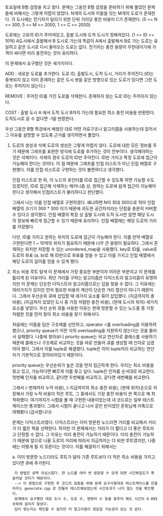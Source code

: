 토요일에 B형 검정을 치고 왔다.
문제는 그동안 B형 검정을 준비하기 위해 풀었던 문제들에 비해서는 그렇게 어렵지 않았다.
N개의 도시와 이들을 잇는 M개의 도로가 존재한다. 각 도시에는 전기차가 달리기 위한 단위 거리당 충전 비용이 C가 존재한다. (5 <= N <= 300, 5 <= M <= 2000, 1 <= C <= 2000)

도로에는 고유의 ID가 주어져있고, 출발 도시와 도착 도시가 정해져있다. (1 <= ID <= 10억)
A도시에서 출발해서 B 도시로 가는데 똑같이 A에서 출발해서 B로 가는 도로는 유일하고 같은 도시로 다시 돌아오는 도로는 없다.
전기차는 충전 용량이 무한대이기에 가격이 싸다면 미리 충전하는 것이 유리하다.


이 문제에서 요구했던 것은 세가지이다.

ADD : 새로운 도로를 추가한다. 도로 ID, 출발도시, 도착 도시, 거리가 주어진다.(ID는 중복되지 않고 이미 존재하는 같은 도시 쌍을 같은 방향으로 있는 도로가 있다면 그런 도로는 주어지지 않는다.)

REMOVE : 주어진 ID를 가진 도로를 삭제한다. 존재하지 않는 도로 ID는 주어지지 않는다.

COST : 출발 도시 A 에서 도착 도시 B까지 가는데 필요한 최소 충전 비용을 반환한다. 도착도시로 갈 수 없다면 -1을 반환한다.



우선 그동안 B형 특강에서 배웠던 대로 어떤 자료구조나 알고리즘을 사용하는데 있어서 그 이유를 설명할 수 있도록 근거를 생각하면서 풀었다.


1. 도로의 생성과 삭제
	도로의 생성은 그렇게 어렵지 않다. 도로에 대한 모든 정보를 주기 때문에 그래프를 표현한 방식에 도로를 추가하는 것이 전부이다.
	생각해야하는 것은 삭제이다. 삭제의 경우 도로의 ID만 주어진다. ID만 가지고 특정 도로에 접근이 가능해야 한다는 것이다.
	이 점 때문에 그래프를 인접 리스트가 아닌 인접 배열로 구현했다. 이를 인접 리스트로 구현하는 것이 불편하다고 생각했다.

 
 	인접 리스트로 한 뒤, 이 노드의 포인터를 ID로 접근할 수 있도록 하면 가능할 수도 있겠지만, ID로 접근해 삭제하는 매커니즘 상, 원하는 도로에 쉽게 접근이 가능해야 한다고 생각해서
	인접리스트가 불리하다고 판단했다.


 	그래서 나는 이를 인접 배열로 구현하였다. 왜냐하면 N이 최대 300으로 작아 인접 배열의 크기가 300 * 300 이기 때문에 과도한 공간차지라는 단점을 충분히 커버할 수 있다고 생각했다.
	인접 배열의 특징 상 출발 도시와 도착 도시만 알면 해당 도시의 정보에 빠르게 접근할 수 있기 때문에 유리하다. 인접 배열에는 해당 도로의 거리를 저장했다.

 
 	다만, ID를 가지고 원하는 위치의 도로에 접근이 가능해야 한다. 이를 만약 배열로 구현한다면 1 ~ 10억의 위치가 필요하기 때문에 너무 큰 용량이 필요하다.
   	그래서 존재하는 위치만 저장할 수 있는 unordered_map을 사용했다. key로 ID를, value로 도로의 좌표 (a, b)로 해 ID만으로 좌표를 얻을 수 있고
  	이를 가지고 인접 배열에서 해당 도로의 길이를 얻을 수 있게 했다.


2. 최소 비용 루트 탐색
   	이 문제에서 가장 중요한 부분이자 어려운 부분이고 이 문제를 틀리게 된 이유이다. 최단 거리를 구하는 알고리즘은 다익스트라 알고리즘이 유명하지만 이 문제는 단순한 다익스트라 알고리즘으로는
   	답을 찾을 수 없다. 그 이유에는 여러가지가 있지만 먼저 필요한 비용의 계산이 단순한 거리 합산이 아니기 때문이다. 그래서 우선순위 큐에 삽입할 때 세가지 요소를 묶어 삽입했다.
	(지금까지의 총 비용), (지금까지 있었던 도시 중 가장 저렴한 충전 비용), (현재 도시의 위치) 세가지 요소를 넣었다.
   	우선 순위 큐를 사용한 이유는 현재 방문할 수 있는 노드들 중 가장 저렴한 것을 먼저 찾아 최소 비용을 찾기 위해서다.

	처음에는 이들을 담은 구조체를 선언하고, operator <를 overloading을 이용하려 했으나, priority queue가 이런 식의 overloading을 지원하지 않는다는 것을 몰라서 실패했다.
   	나중에 찾아보니 priority queue는 비교 연산자로 클래스를 사용하기 때문에 클래스나 구조체로 비교하는 것을 따로 만들어 큐를 생성할 때 인자로 넘겼어야 했다.
	그래서 이를 tuple로 해결했다. tuple은 이미 tuple끼리 비교하는 연산자가 기본적으로 정의되어있기 때문이다.
	
 	priority queue는 우선순위가 높은 것을 먼저 접근하게 한다. 우리는 최소 비용을 찾고 있고, 가능하다면 빠르게 이를 찾고 싶다.
	tuple은 인자를 순서대로 비교한다. 첫번째 인자를 비교하고, 같다면 두번째를 비교하고, 같다면 세번째를 비교한다.


	그래서 (-현재까지 누적 비용), (-지금까지의 최소 충전 비용), (현재 위치)순으로 저장해서 가장 누적 비용이 적은 루트, 그 중에서도 가장 충전 비용이 싼 쪽으로 해 최적화했다.
	여기까지가 시험을 볼 때 구현한 내용이었는데 내 코드로는 일부 테스트 케이스만 통과했다. 그래서 시험이 끝나고 나서 같은 반이었던 준휘님께 카톡으로 여쭤봤다.(감사합니다)

 	문제는 다익스트라였다. 다익스트라는 이미 방문한 노드라면 거리를 비교해서 거리가 더 짧은 쪽을 선택한다. 하지만 이 문제에서는 거리가 더 짧다고 더 좋은 루트라고 단정할 수 없다.
	그 이유는 미리 충전이 가능하기 때문이다. 미리 충전이 가능하기 때문에 앞으로 나올 도로의 거리에 따라서 지금까지는 더 비싼 루트였지만, 나중에는 어떻게 될 지 모른다는 것이다.
	이를 해결하기 위해서는

	a. 이미 방문한 노드더라도 루트가 달라 기존 루트보다 더 적은 최소 비용을 가지고 있다면 큐에 추가한다.

		이 방법은 살짝 의심스럽다. 한 노드를 여러 번 방문할 수 있게 되면 시간복잡도가 확 늘어날 것이기 때문이다.
		--> 이 방법으로 구현한 후 코드의 검증을 위해 문제 요구사항대로 테스트케이스를 만들어주는 generate.cpp 로 만들어 테스트해보았는데 시간초과가 나지 않는 것을 확인했다.
   		문제에서 요구했던 대로 도시 수, 도로 수, 명령어 수 등을 맞추어 해도 시간이 0.895초밖에 걸리지 않았다.
   		답이 맞는지는 확인할 수 없지만 이 알고리즘이 정답일 가능성이 있는 것 같다.

